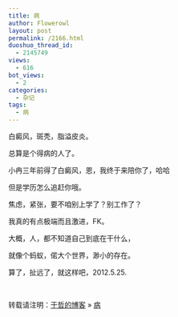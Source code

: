 ```yaml
---
title: 病
author: Flowerowl
layout: post
permalink: /2166.html
duoshuo_thread_id:
  - 2145749
views:
  - 616
bot_views:
  - 2
categories:
  - 杂记
tags:
  - 病
---
```

白癜风，斑秃，脂溢皮炎。

总算是个得病的人了。

小冉三年前得了白癜风，恩，我终于来陪你了，哈哈

但是学历怎么追赶你哦。

焦虑，紧张，要不咱别上学了？别工作了？

我真的有点极端而且激进，FK。

大概，人，都不知道自己到底在干什么，

就像个蚂蚁，偌大个世界，渺小的存在。

算了，扯远了，就这样吧，2012.5.25.

&nbsp;

转载请注明：[于哲的博客][1] &raquo; [病][2]

 [1]: http://localhost/wordpress
 [2]: http://localhost/wordpress/2166.html